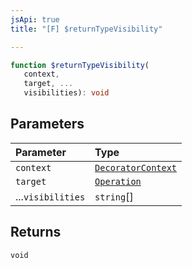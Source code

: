 ```yaml
---
jsApi: true
title: "[F] $returnTypeVisibility"

---
```

```ts
function $returnTypeVisibility(
   context, 
   target, ...
   visibilities): void
```

## Parameters

| Parameter | Type |
| :------ | :------ |
| `context` | [`DecoratorContext`](../interfaces/DecoratorContext.md) |
| `target` | [`Operation`](../interfaces/Operation.md) |
| ...`visibilities` | `string`[] |

## Returns

`void`
